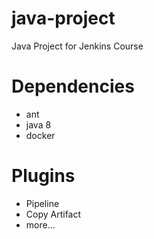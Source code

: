 # java-project
Java Project for Jenkins Course

# Dependencies
* ant
* java 8
* docker

# Plugins
* Pipeline
* Copy Artifact
* more...
